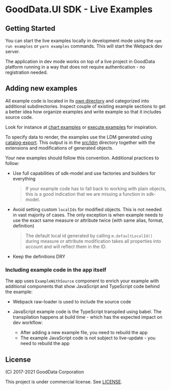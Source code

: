 # GoodData.UI SDK - Live Examples

## Getting Started

You can start the live examples locally in development mode using the `npm run examples` or `yarn examples` commands. This
will start the Webpack dev server.

The application in dev mode works on top of a live project in GoodData platform running in a way that does not require authentication - no registration needed.

## Adding new examples

All example code is located in its [own directory](./src/examples) and categorized into additional subdirectories. Inspect
couple of existing example sections to get a better idea how organize examples and write example so that it includes
source code.

Look for instance at [chart examples](./src/examples/basic) or [execute examples](./src/examples/execution) for inspiration.

To specify data to render, the examples use the LDM generated using [catalog-export](../../tools/catalog-export). This output
is in the [src/ldm](./src/ldm) directory together with the extensions and modifications of generated objects.

Your new examples should follow this convention. Additional practices to follow:

-   Use full capabilities of sdk-model and use factories and builders for everything

    > If your example code has to fall back to working with plain objects, this is a good indication that we are missing
    > a function in sdk-model.

-   Avoid setting custom `localIds` for modified objects. This is not needed in vast majority of cases. The only
    exception is when example needs to use the exact same measure or attribute twice (with same alias, format, definition)

    > The default local id generated by calling `m.defaultLocalId()` during measure or attribute modification takes all
    > properties into account and will reflect them in the ID.

-   Keep the definitions DRY

### Including example code in the app itself

The app uses `ExampleWithSource` component to enrich your example with additional components that show JavaScript and
TypeScript code behind the example:

-   Webpack raw-loader is used to include the source code
-   JavaScript example code is the TypeScript transpiled using babel. The transpilation happens at build time - which
    has the expected impact on dev workflow:

    -   After adding a new example file, you need to rebuild the app
    -   The example JavaScript code is not subject to live-update - you need to rebuild the app

## License

(C) 2017-2021 GoodData Corporation

This project is under commercial license. See [LICENSE](https://github.com/gooddata/gooddata-ui-sdk/blob/master/examples/sdk-examples/LICENSE).
